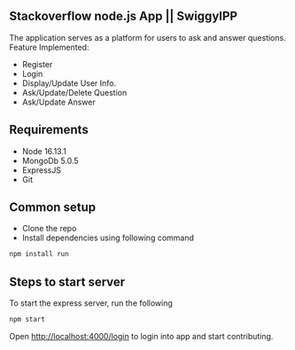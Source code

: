 ## Stackoverflow node.js App || SwiggyIPP


The application serves as a platform for users to ask and answer questions.
<br/>Feature Implemented:<br/>
* Register
* Login
* Display/Update User Info.
* Ask/Update/Delete Question
* Ask/Update Answer

## Requirements

* Node 16.13.1
* MongoDb 5.0.5
* ExpressJS
* Git

## Common setup

* Clone the repo
* Install dependencies using following command
```bash
npm install run
```

## Steps to start server

To start the express server, run the following

```bash
npm start
```

Open [http://localhost:4000/login](http://localhost:4000/login) to login into app and start contributing.


